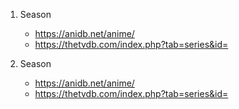 <!---
To make reviewing easier, please include the Season on the numbered list
and the IDs at the end of the respective URLs on the unnumbered one.

E.g.:
1. Season 1 - Sekai no Monshou (Title not required)
    - https://anidb.net/anime/1
    - https://thetvdb.com/index.php?tab=series&id=72025

2. Season 2 - Sekai no Senki (Title not required)
    - https://anidb.net/anime/4
    - https://thetvdb.com/index.php?tab=series&id=72025
--->

1. Season 
    - https://anidb.net/anime/
    - https://thetvdb.com/index.php?tab=series&id=

1. Season 
    - https://anidb.net/anime/
    - https://thetvdb.com/index.php?tab=series&id=

